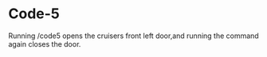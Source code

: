 # Code-5
Running /code5 opens the cruisers front left door,and running the command again closes the door.

